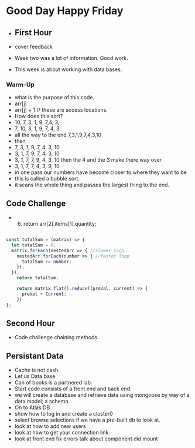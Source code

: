 # Good Day Happy Friday

- ## First Hour

- cover feedback
- Week two was a lot of information. Good work.
- This week is about working with data bases.

### Warm-Up

- what is the purpose of this code.
- arr[j]
- arr[j] + 1 // these are access locations.
- How does this sort?
- 10, 7, 3, 1, 9, 7,4, 3,
- 7, 10, 3, 1, 9, 7, 4, 3
- all the way to the end 7,3,1,9,7,4,3,10
- then
- 7, 3, 1, 9, 7, 4, 3, 10
- 3, 1, 7, 9, 7, 4, 3, 10
- 3, 1, 7,  7, 9, 4, 3, 10
  then the 4 and the 3 make there way over
- 3, 1, 7,  7, 4, 3, 9,  10
- in one pass our numbers have become closer to where they want to be
- this is called a bubble sort.
- it scans the whole thing and passes the largest thing to the end.

## Code Challenge

- 6. return arr[2].items[1].quantity;



```js

const totalSum = (matrix) => {
  let totalSum = 0; 
  matrix.forEach(nestedArr => { //slower loop
    nestedArr.forEach(number => { //faster loop
      totalSum += number;
    });
  });
    return totalSum;

    return matrix.flat().reduce((preVal, current) => {
      preVal + Current;
    })
};

```

## Second Hour

- Code challenge chaining methods.

## Persistant Data

- Cache is not cash.
- Let us Data base
- Can of books is a partnered lab.
- Start code consists of a front end and back end.
- we will create a database and retrieve data using mongoose by way
  of a data model; a schema.
- On to Atlas DB
- show how to log in and create a cluster0
- select browse selections if we have a pre-built db to look at.
- look at how to add new users
- look at how to get your connection link.
- look at front end fix errors talk about component did mount
